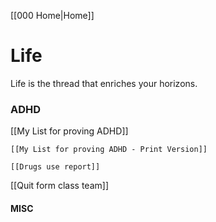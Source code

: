[[000 Home|Home]]

# Life

Life is the thread that enriches your horizons.

### ADHD

[[My List for proving ADHD]]

	[[My List for proving ADHD - Print Version]]

	[[Drugs use report]]

[[Quit form class team]]


#### MISC
